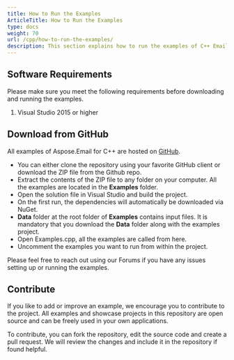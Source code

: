 ```yaml
---
title: How to Run the Examples
ArticleTitle: How to Run the Examples
type: docs
weight: 70
url: /cpp/how-to-run-the-examples/
description: This section explains how to run the examples of C++ Email Parser Library from GitHub.
---
```


## **Software Requirements**
Please make sure you meet the following requirements before downloading and running the examples.

1. Visual Studio 2015 or higher
## **Download from GitHub**
All examples of Aspose.Email for C++ are hosted on [GitHub](https://github.com/aspose-email/Aspose.Email-for-C/).

- You can either clone the repository using your favorite GitHub client or download the ZIP file from the Github repo.
- Extract the contents of the ZIP file to any folder on your computer. All the examples are located in the **Examples** folder.
- Open the solution file in Visual Studio and build the project.
- On the first run, the dependencies will automatically be downloaded via NuGet.
- **Data** folder at the root folder of **Examples** contains input files. It is mandatory that you download the **Data** folder along with the examples project.
- Open Examples.cpp, all the examples are called from here.
- Uncomment the examples you want to run from within the project.

Please feel free to reach out using our Forums if you have any issues setting up or running the examples.
## **Contribute**
If you like to add or improve an example, we encourage you to contribute to the project. All examples and showcase projects in this repository are open source and can be freely used in your own applications.

To contribute, you can fork the repository, edit the source code and create a pull request. We will review the changes and include it in the repository if found helpful.
